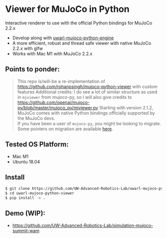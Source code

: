 # Viewer for MuJoCo in Python

Interactive renderer to use with the official Python bindings for MuJoCo 2.2.x

+ Develop along with [uwarl-mujoco-python-engine](https://github.com/UW-Advanced-Robotics-Lab/uwarl-mujoco-python-engine)
+ A more efficient, robust and thread safe viewer with native MuJoCo 2.2.x with glfw
+ Works with Mac M1 with MuJoCo 2.2.x
## Points to ponder:
> This repo is/will-be a re-implementation of https://github.com/rohanpsingh/mujoco-python-viewer with custom features
> Additional credits: I do see a lot of similar structure as used in `mjviewer` from mujoco-py, so I will also give credits to https://github.com/openai/mujoco-py/blob/master/mujoco_py/mjviewer.py
> Starting with version 2.1.2, MuJoCo comes with native Python bindings officially supported by the MuJoCo devs.  
> If you have been a user of `mujoco-py`, you might be looking to migrate.  
> Some pointers on migration are available [here](https://mujoco.readthedocs.io/en/latest/python.html#migration-notes-for-mujoco-py).

## Tested OS Platform:
- Mac M1
- Ubuntu 18.04

## Install
```sh
$ git clone https://github.com/UW-Advanced-Robotics-Lab/uwarl-mujoco-python-viewer
$ cd uwarl-mujoco-python-viewer
$ pip install -e .
```

## Demo (WIP):
- https://github.com/UW-Advanced-Robotics-Lab/simulation-mujoco-summit-wam